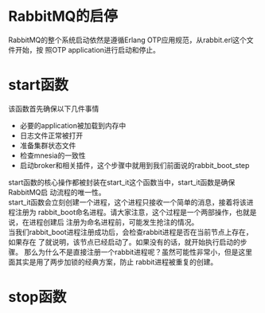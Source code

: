 # RabbitMQ的启停
RabbitMQ的整个系统启动依然是遵循Erlang OTP应用规范，从rabbit.erl这个文件开始，按
照OTP application进行启动和停止。

# start函数
该函数首先确保以下几件事情

* 必要的application被加载到内存中
* 日志文件正常被打开
* 准备集群状态文件
* 检查mnesia的一致性
* 启动broker和相关插件，这个步骤中就用到我们前面说的rabbit_boot_step

start函数的核心操作都被封装在start_it这个函数当中，start_it函数是确保RabbitMQ启
动流程的唯一性。		
start_it函数会立刻创建一个进程，这个进程只接收一个简单的消息，接着将该进程注册为
rabbit_boot命名进程。请大家注意，这个过程是一个两部操作，也就是说，在进程创建后
注册为命名进程前，可能发生抢注的情况。		
当我们rabbit_boot进程注册成功后，会检查rabbit进程是否在当前节点上存在，如果存在
了就说明，该节点已经启动了。如果没有的话，就开始执行启动的步骤。
那么为什么不是直接注册一个rabbit进程呢？虽然可能性非常小，但是这里面其实是用了两步加锁的经典方案，防止
rabbit进程被重复的创建。

# stop函数

